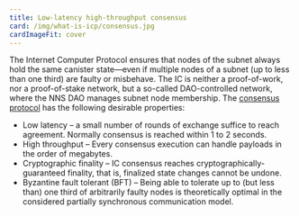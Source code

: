 ```yaml
---
title: Low-latency high-throughput consensus
card: /img/what-is-icp/consensus.jpg
cardImageFit: cover
---
```


The Internet Computer Protocol ensures that nodes of the subnet always hold the same canister state—even if multiple nodes of a subnet (up to less than one third) are faulty or misbehave. The IC is neither a proof-of-work, nor a proof-of-stake network, but a so-called DAO-controlled network, where the NNS DAO manages subnet node membership.
The [consensus protocol](/how-it-works/consensus/) has the following desirable properties:
- Low latency – a small number of rounds of exchange suffice to reach agreement. Normally consensus is reached within 1 to 2 seconds.
- High throughput – Every consensus execution can handle payloads in the order of megabytes.
- Cryptographic finality – IC consensus reaches cryptographically-guaranteed finality, that is, finalized state changes cannot be undone.
- Byzantine fault tolerant (BFT) – Being able to tolerate up to (but less than) one third of arbitrarily faulty nodes is theoretically optimal in the considered partially synchronous communication model.
